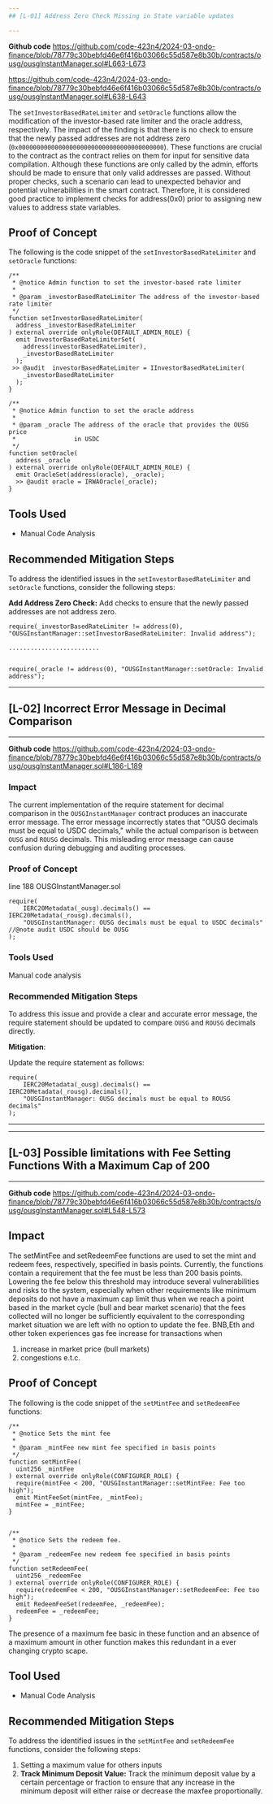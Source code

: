 ```yaml
---
## [L-01] Address Zero Check Missing in State variable updates

---
```


**Github code**
https://github.com/code-423n4/2024-03-ondo-finance/blob/78779c30bebfd46e6f416b03066c55d587e8b30b/contracts/ousg/ousgInstantManager.sol#L663-L673

https://github.com/code-423n4/2024-03-ondo-finance/blob/78779c30bebfd46e6f416b03066c55d587e8b30b/contracts/ousg/ousgInstantManager.sol#L638-L643


 
The `setInvestorBasedRateLimiter` and `setOracle` functions allow the modification of the investor-based rate limiter and the oracle address, respectively. The impact of the finding is that there is no check to ensure that the newly passed addresses are not address zero (`0x0000000000000000000000000000000000000000`). These functions are crucial to the contract as the contract relies on them for input for sensitive data compilation. Although these functions are only called by the admin, efforts should be made to ensure that only valid addresses are passed. Without proper checks, such a scenario can lead to unexpected behavior and potential vulnerabilities in the smart contract. Therefore, it is considered good practice to implement checks for address(0x0) prior to assigning new values to address state variables.

## Proof of Concept
The following is the code snippet of the `setInvestorBasedRateLimiter` and `setOracle` functions:

```solidity
/**
 * @notice Admin function to set the investor-based rate limiter
 *
 * @param _investorBasedRateLimiter The address of the investor-based rate limiter
 */
function setInvestorBasedRateLimiter(
  address _investorBasedRateLimiter
) external override onlyRole(DEFAULT_ADMIN_ROLE) {
  emit InvestorBasedRateLimiterSet(
    address(investorBasedRateLimiter),
    _investorBasedRateLimiter
  );
 >> @audit  investorBasedRateLimiter = IInvestorBasedRateLimiter(
    _investorBasedRateLimiter
  );
}

/**
 * @notice Admin function to set the oracle address
 *
 * @param _oracle The address of the oracle that provides the OUSG price
 *                in USDC
 */
function setOracle(
  address _oracle
) external override onlyRole(DEFAULT_ADMIN_ROLE) {
  emit OracleSet(address(oracle), _oracle);
  >> @audit oracle = IRWAOracle(_oracle);
}
```


## Tools Used

- Manual Code Analysis

## Recommended Mitigation Steps
To address the identified issues in the `setInvestorBasedRateLimiter` and `setOracle` functions, consider the following steps:

**Add Address Zero Check:** Add checks to ensure that the newly passed addresses are not address zero.
   ```solidity
   require(_investorBasedRateLimiter != address(0), "OUSGInstantManager::setInvestorBasedRateLimiter: Invalid address");

.........................


   require(_oracle != address(0), "OUSGInstantManager::setOracle: Invalid address");
   ```







---

## [L-02]  Incorrect Error Message in Decimal Comparison

---

**Github code**
https://github.com/code-423n4/2024-03-ondo-finance/blob/78779c30bebfd46e6f416b03066c55d587e8b30b/contracts/ousg/ousgInstantManager.sol#L186-L189



### Impact
The current implementation of the require statement for decimal comparison in the `OUSGInstantManager` contract produces an inaccurate error message. The error message incorrectly states that "OUSG decimals must be equal to USDC decimals," while the actual comparison is between `OUSG` and `ROUSG` decimals. This misleading error message can cause confusion during debugging and auditing processes.

### Proof of Concept
line 188  OUSGInstantManager.sol
```solidity
require(
    IERC20Metadata(_ousg).decimals() == IERC20Metadata(_rousg).decimals(),
    "OUSGInstantManager: OUSG decimals must be equal to USDC decimals" //@note audit USDC should be OUSG
);
```

### Tools Used
Manual code analysis

### Recommended Mitigation Steps

To address this issue and provide a clear and accurate error message, the require statement should be updated to compare `OUSG` and `ROUSG` decimals directly.

**Mitigation**:

Update the require statement as follows:

```solidity
require(
    IERC20Metadata(_ousg).decimals() == IERC20Metadata(_rousg).decimals(),
    "OUSGInstantManager: OUSG decimals must be equal to ROUSG decimals"
);
```



---

---

## [L-03]  Possible limitations with Fee Setting Functions With a Maximum Cap of 200 

---
**Github code**
https://github.com/code-423n4/2024-03-ondo-finance/blob/78779c30bebfd46e6f416b03066c55d587e8b30b/contracts/ousg/ousgInstantManager.sol#L548-L573


## Impact
The setMintFee and setRedeemFee functions are used to set the mint and redeem fees, respectively, specified in basis points. Currently, the functions contain a requirement that the fee must be less than 200 basis points. Lowering the fee below this threshold may introduce several vulnerabilities and risks to the system, especially when other requirements like minimum deposits do not have a maximum cap limit thus when we reach a point based in the market cycle (bull and bear market scenario) that the fees collected will no longer be sufficiently equivalent to the corresponding market situation we are left with no option to update the fee. BNB,Eth and other token experiences gas fee increase for transactions when
 1. increase in market price (bull markets) 
 2. congestions e.t.c.

## Proof of Concept

The following is the code snippet of the `setMintFee` and `setRedeemFee` functions:

```solidity
/**
 * @notice Sets the mint fee
 *
 * @param _mintFee new mint fee specified in basis points
 */
function setMintFee(
  uint256 _mintFee
) external override onlyRole(CONFIGURER_ROLE) {
  require(mintFee < 200, "OUSGInstantManager::setMintFee: Fee too high");
  emit MintFeeSet(mintFee, _mintFee);
  mintFee = _mintFee;
}


/**
 * @notice Sets the redeem fee.
 *
 * @param _redeemFee new redeem fee specified in basis points
 */
function setRedeemFee(
  uint256 _redeemFee
) external override onlyRole(CONFIGURER_ROLE) {
  require(redeemFee < 200, "OUSGInstantManager::setRedeemFee: Fee too high");
  emit RedeemFeeSet(redeemFee, _redeemFee);
  redeemFee = _redeemFee;
}
```
The presence of a maximum fee basic in these function and an absence of a maximum amount in other function makes this redundant in a ever changing crypto scape.

## Tool Used
- Manual Code Analysis

## Recommended Mitigation Steps
To address the identified issues in the `setMintFee` and `setRedeemFee` functions, consider the following steps:
1. Setting a maximum value for others inputs
2. **Track Minimum Deposit Value:** Track the minimum deposit value by a certain percentage or fraction to ensure that any increase in the minimum deposit will either raise or decrease the maxfee proportionally.
 



